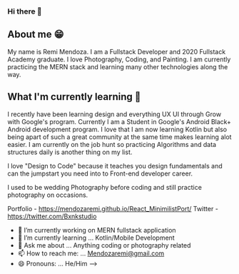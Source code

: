 ### Hi there 👋

## About me 😁

My name is Remi Mendoza. I am a Fullstack Developer and 2020 Fullstack Academy graduate. I love Photography, Coding, and Painting.
I am currently practicing the MERN stack and learning many other technologies along the way.


## What I'm currently learning 📓

I recently have been learning design and everything UX UI through Grow with Google's program.
Currently I am a Student in Google's Android Black+ Android development program.
I love that I am now learning Kotlin but also being apart of such a great community at the same time makes learning alot easier.
I am currently on the job hunt so practicing Algorithms and data structures daily is another thing on my list.

I love "Design to Code" because it teaches you design fundamentals and can the jumpstart you need into to Front-end developer career.

I used to be wedding Photography before coding and still practice photography on occasions. 

Portfolio - https://mendozaremi.github.io/React_MinimilistPort/
Twitter - https://twitter.com/Bxnkstudio

- 🔭 I’m currently working on MERN fullstack application
- 🌱 I’m currently learning ... Kotlin/Mobile Development
- 💬 Ask me about ... Anything coding or photography related
- 📫 How to reach me: ... Mendozaremi@gmail.com
- 😄 Pronouns: ... He/Him
-->

